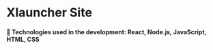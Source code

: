# Xlauncher Site
#### 📝 Technologies used in the development: **React, Node.js, JavaScript, HTML, CSS**
